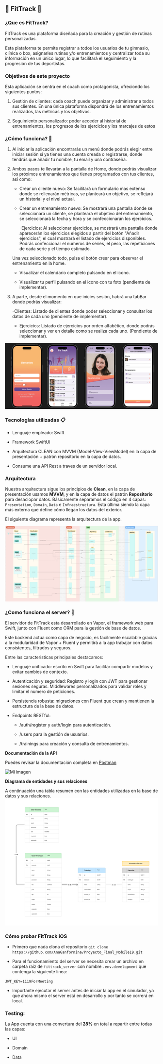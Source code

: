 ## :bicyclist: FitTrack :runner:

### ¿Que es FitTrack?

FitTrack es una plataforma diseñada para la creación y gestión de rutinas personalizadas.

Esta plataforma te permite registrar a todos los usuarios de tu gimnasio, clínica o box, asignarles rutinas y/o entrenamientos y centralizar toda su información en un único lugar, lo que facilitará el seguimiento y la progresión de tus deportistas.

### Objetivos de este proyecto 

Esta aplicación se centra en el coach como protagonista, ofreciondo los siguientes puntos:

1. Gestión de clientes: cada coach puede organizar y administrar a todos sus clientes. En una única plataforma dispondrá de los entrenamientos realizados, las métricas y los objetivos.

2. Seguimiento personalizado: poder acceder al historial de entrenamientos, los progresos de los ejercicios y los marcajes de estos 

### ¿Cómo funciona? :iphone:

1. Al iniciar la aplicación encontrarás un menú donde podrás elegir entre iniciar sesión si ya tienes una cuenta creada o registrarse, donde tendrás que añadir tu nombre, tu email y una contraseña.

2. Ambos pasos te llevarán a la pantalla de Home, donde podrás visualizar los próximos entrenamientos que tienes programados con tus clientes, así como:

	- Crear un cliente nuevo: Se facilitará un formulario mas extenso donde se rellenarán métricas, se planteará un objetivo, se reflejará un historial y el nivel actual. 

	- Crear un entrenamiento nuevo: Se mostrará una pantalla donde se seleccionará un cliente, se planteará el objetivo del entrenamiento, se seleccionará la fecha y hora y se confeccionarán los ejercicios.

		-Ejercicios: Al seleccionar ejercicios, se mostrará una pantalla donde aparecerán los ejercicios elegidos a partir del botón "Añadir ejercicios", el cual mostrará el listado de ejercicios disponibles. 
		Podrás confeccionar el numeros de series, el peso, las repeticiones de cada serie y el tiempo estimado. 

	Una vez seleccionado todo, pulsa el botón crear para observar el entrenamiento en la home. 
  
	- Visualizar el calendario completo pulsando en el icono.

	- Visualizar tu perfil pulsando en el icono con tu foto (pendiente de implementar).

3. A parte, desde el momento en que inicies sesión, habrá una tabBar donde podrás visualizar:
	
	-Clientes: Listado de clientes donde poder seleccionar y consultar los datos de cada uno (pendiente de implementar).

	- Ejercicios: Listado de ejercicios por orden alfabético, donde podrás seleccionar y ver en detalle como se realiza cada uno. (Pendiente de implementar).
 
 ![Pantallas de muestra](images/pantallas.png)
 

### Tecnologías utilizadas :clipboard:

- Lenguaje empleado: Swift 

- Framework SwiftUI 

- Arquitectura CLEAN con MVVM (Model-View-ViewModel) en la capa de presentación + patrón repositorio en la capa de datos.

- Consume una API Rest a traves de un servidor local.

### Arquitectura

Nuestra arquitectura sigue los principios de **Clean**, en la capa de presentación usamos **MVVM**, y en la capa de datos el patrón **Repositorio** para desaclopar datos. Básicamente separamos el código en 4 capas: `Presentation`, `Domain`, `Data` e `Infraestructura`. Esta última siendo la capa más externa que define cómo llegan los datos del exterior.

El siguiente diagrama representa la arquitectura de la app.

![diagrama arquitectura](images/diagram.png)

### ¿Como funciona el server? :dash:
El servidor de FitTrack esta desarrollado en Vapor, el framework web para Swift, junto con Fluent como ORM para la gestión de base de datos.

Este backend actua como capa de negocio, es facilmente escalable gracias a la modularidad de Vapor + Fluent y permitirá a la app trabajar con datos consistentes, filtrados y seguros. 

Entre las caracteristicas principales destacamos:

- Lenguaje unificado: escrito en Swift para facilitar compartir modelos y evitar cambios de contexto.

- Autenticación y seguridad: Registro y login con JWT para gestionar sesiones seguras. Middlewares personalizados para validar roles y limitar el numero de peticiones.

- Persistencia robusta: migraciones con Fluent que crean y mantienen la estructura de la base de datos.

- Endpoints RESTful:

    - /auth/register y auth/login para autenticación. 
    
    - /users para la gestión de usuarios.
    
    - /trainings para creación y consulta de entrenamientos.
 
**Documentación de la API**

Puedes revisar la documentación completa en [Postman](https://www.postman.com/altimetry-participant-28760880/workspace/jetlag/collection/42865533-d168b704-c8f6-4f74-b8da-6c567790c5ce?action=share&creator=42865533)

<img src="https://postman.com/_aether-assets/illustrations/light/illustration-join-team.svg" alt="Mi imagen" width="200"/>

**Diagrama de entidades y sus relaciones**

A continuación una tabla resumen con las entidades utilizadas en la base de datos y sus relaciones. 
![UML database](images/data-base.png)

### Cómo probar FitTrack iOS

* Primero que nada clona el repositorio
`git clone https://github.com/AnaGanfornina/Proyecto_Final_Mobile19.git`

* Para el funcionamiento del server se necesita crear un archivo en carpeta raíz de `fittrack_server` con nombre `.env.development` que contenga la siguiente linea:

`JWT_KEY=1119ForMeeting`

* Importante ejecutar el server antes de iniciar la app en el simulador, ya que ahora mismo el server está en desarrollo y por tanto se correrá en local. 

### Testing:
La App cuenta con una convertura del **28%** en total a repartir entre todas las capas:

- UI

- Domain

- Data


